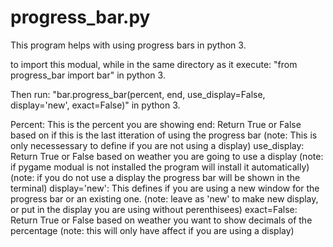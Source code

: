 # progress_bar.py
This program helps with using progress bars in python 3.



to import this modual, while in the same directory as it execute:
"from progress_bar import bar"
in python 3.

Then run:
"bar.progress_bar(percent, end, use_display=False, display='new', exact=False)"
in python 3.


Percent: This is the percent you are showing
end: Return True or False based on if this is the last itteration of using the progress bar (note: This is only necessessary to define if you are not using a display)
use_display: Return True or False based on weather you are going to use a display (note: if pygame modual is not installed the program will install it automatically) (note: if you do not use a display the progress bar will be shown in the terminal)
display='new': This defines if you are using a new window for the progress bar or an existing one. (note: leave as 'new' to make new display, or put in the display you are using without perenthisees)
exact=False: Return True or False based on weather you want to show decimals of the percentage (note: this will only have affect if you are using a display)
